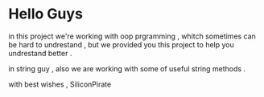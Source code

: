 # Hello Guys 

in this project we're working with oop prgramming , whitch sometimes can be hard to undrestand , but we provided you this project to help you undrestand better . 

in string guy , also we are working with some of useful string methods . 

with best wishes , SiliconPirate 
